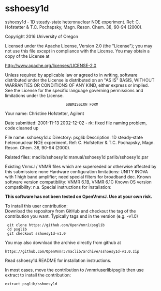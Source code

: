 # sshoesy1d
 sshoesy1d - 1D steady-state heteronuclear NOE experiment. Ref:  C.
 Hofstetter &
 T.C. Pochapsky, Magn. Reson. Chem. 38, 90-94 (2000).

 Copyright 2016 University of Oregon

 Licensed under the Apache License, Version 2.0 (the "License");
 you may not use this file except in compliance with the License.
 You may obtain a copy of the License at

   http://www.apache.org/licenses/LICENSE-2.0

 Unless required by applicable law or agreed to in writing, software
 distributed under the License is distributed on an "AS IS" BASIS,
 WITHOUT WARRANTIES OR CONDITIONS OF ANY KIND, either express or implied.
 See the License for the specific language governing permissions and
 limitations under the License.

                                SUBMISSION FORM

Your name:      Christine Hofstetter, Agilent

Date submitted: 2001-11-13
                2002-12-02 - rk: fixed file naming problem, code cleaned up

File name:      sshoesy1d.c
Directory:      psglib
Description:    1D steady-state heteronuclear NOE experiment.
                Ref:  C. Hofstetter & T.C. Pochapsky, Magn. Reson. Chem. 38,
                      90-94 (2000).

Related files:  maclib/sshoesy1d  manual/sshoesy1d  parlib/sshoesy1d.par

Existing VnmrJ / VNMR files which are superseded or
otherwise affected by this submission:  none
Hardware configuration limitations:     UNITY INOVA with 1 high band amplifier;
                                        need special filters for broadband dec.
Known software version compatibility:   VNMR 6.1B, VNMR 6.1C
Known OS version compatibility:         n.a.
Special instructions for installation:

**This software has not been tested on OpenVnmrJ. Use at your own risk.**

To install this user contribution:  
Download the repository from GitHub and checkout the tag of the contribution you want.
Typically tags end in the version (e.g. -v1.0)

     git clone https://github.com/OpenVnmrJ/psglib  
     cd psglib  
     git checkout sshoesy1d-v1.0


You may also download the archive directly from github at

    https://github.com/OpenVnmrJ/maclib/archive/sshoesy1d-v1.0.zip

Read sshoesy1d.README for installation instructions.

In most cases, move the contribution to /vnmr/userlib/psglib 
then use extract to install the contribution:  

    extract psglib/sshoesy1d